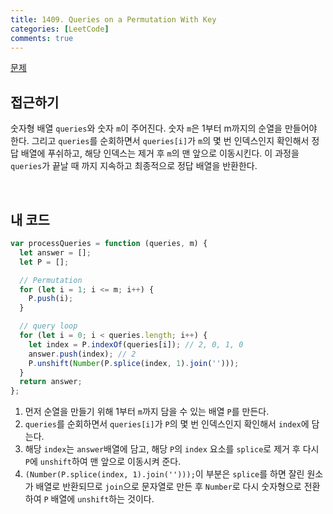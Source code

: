 ```yaml
---
title: 1409. Queries on a Permutation With Key
categories: [LeetCode]
comments: true
---
```


[문제](https://leetcode.com/problems/queries-on-a-permutation-with-key/)

## 접근하기

숫자형 배열 `queries`와 숫자 `m`이 주어진다. 숫자 `m`은 1부터 m까지의 순열을 만들어야 한다. 그리고 `queries`를 순회하면서 `queries[i]`가 `m`의 몇 번 인덱스인지 확인해서 정답 배열에 푸쉬하고, 해당 인덱스는 제거 후 `m`의 맨 앞으로 이동시킨다. 이 과정을 `queries`가 끝날 때 까지 지속하고 최종적으로 정답 배열을 반환한다.

<br>

## 내 코드

```js
var processQueries = function (queries, m) {
  let answer = [];
  let P = [];

  // Permutation
  for (let i = 1; i <= m; i++) {
    P.push(i);
  }

  // query loop
  for (let i = 0; i < queries.length; i++) {
    let index = P.indexOf(queries[i]); // 2, 0, 1, 0
    answer.push(index); // 2
    P.unshift(Number(P.splice(index, 1).join('')));
  }
  return answer;
};
```

1. 먼저 순열을 만들기 위해 1부터 `m`까지 담을 수 있는 배열 `P`를 만든다.
2. `queries`를 순회하면서 `queries[i]`가 `P`의 몇 번 인덱스인지 확인해서 `index`에 담는다.
3. 해당 `index`는 `answer`배열에 담고, 해당 `P`의 `index` 요소를 `splice`로 제거 후 다시 `P`에 `unshift`하여 맨 앞으로 이동시켜 준다.
4. `(Number(P.splice(index, 1).join('')));`이 부분은 `splice`를 하면 잘린 원소가 배열로 반환되므로 `join`으로 문자열로 만든 후 `Number`로 다시 숫자형으로 전환하여 `P` 배열에 `unshift`하는 것이다.
